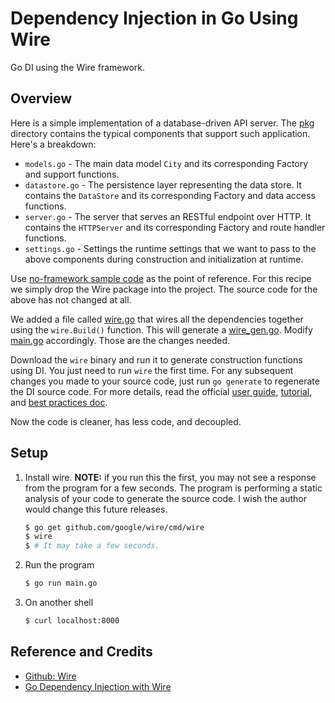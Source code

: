 # Dependency Injection in Go Using Wire

Go DI using the Wire framework.

## Overview

Here is a simple implementation of a database-driven API server. The [pkg](pkg) directory contains the typical components that support such application. Here's a breakdown:

* `models.go` - The main data model `City` and its corresponding Factory  and  support functions. 
* `datastore.go` - The persistence layer representing the data store. It contains the `DataStore` and its corresponding Factory and data access functions.
* `server.go` - The server that serves an RESTful endpoint over HTTP. It contains the `HTTPServer` and its corresponding Factory and route handler functions. 
* `settings.go` - Settings the runtime settings that we want to pass to the above components during construction and initialization at runtime.

Use [no-framework sample code](../no-framework) as the point of reference. For this recipe we simply drop the Wire package into the project. The source code for the above has not changed at all.

We added a file called [wire.go](pkg/wire.go) that wires all the dependencies together using the `wire.Build()` function. This will generate a [wire_gen.go](pkg/wire_gen.go). Modify [main.go](main.go) accordingly. Those are the changes needed.

Download the `wire` binary and run it to generate construction functions using DI. You just need to run `wire` the first time. For any subsequent changes you made to your source code, just run `go generate` to regenerate the DI source code. For more details, read the official [user guide](https://github.com/google/wire/blob/master/docs/guide.md), [tutorial](https://github.com/google/wire/blob/master/_tutorial/README.md), and [best practices doc](https://github.com/google/wire/blob/master/docs/best-practices.md).

Now the code is cleaner, has less code, and decoupled.  

## Setup

1. Install wire. **NOTE:** if you run this the first, you may not see a response from the program for a few seconds. The program is performing a static analysis of your code to generate the source code. I wish the author would change this future releases.

   ```bash
   $ go get github.com/google/wire/cmd/wire
   $ wire
   $ # It may take a few seconds.
   ```

1. Run the program

   ```bash
   $ go run main.go
   ```
   
2. On another shell

   ```bash
   $ curl localhost:8000
   ```
   
## Reference and Credits

* [Github: Wire](https://github.com/google/wire)
* [Go Dependency Injection with Wire](https://blog.drewolson.org/go-dependency-injection-with-wire)
